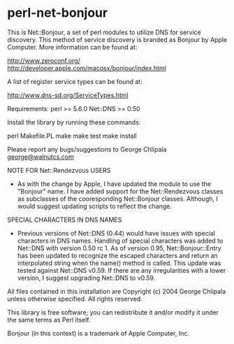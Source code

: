 perl-net-bonjour
================
This is Net::Bonjour, a set of perl modules to utilize DNS for service
discovery.  This method of service discovery is branded as Bonjour by 
Apple Computer.  More information can be found at:

http://www.zeroconf.org/
http://developer.apple.com/macosx/bonjour/index.html

A list of register service types can be found at:

http://www.dns-sd.org/ServiceTypes.html

Requirements: 
  perl >= 5.6.0
	Net::DNS >= 0.50

Install the library by running these commands:

   perl Makefile.PL
   make
   make test
   make install

Please report any bugs/suggestions to George Chlipala <george@walnutcs.com>

NOTE FOR Net::Rendezvous USERS

- As with the change by Apple, I have updated the module to use the "Bonjour" name.
  I have added support for the Net::Rendezvous classes as subclasses of the cooresponding
  Net::Bonjour classes.  Although, I would suggest updating scripts to reflect the change.

SPECIAL CHARACTERS IN DNS NAMES

- Previous versions of Net::DNS (0.44) would have issues with special characters in DNS 
  names.  Handling of special characters was added to Net::DNS with version 0.50 rc 1. 
  As of version 0.95, Net::Bonjour::Entry has been updated to recognize the escaped 
  characters and return an interpolated string when the name() method is called.  This
  update was tested against Net::DNS v0.59. If there are any irregularities with a lower
  version, I suggest upgrading Net::DNS to v0.59.

All files contained in this installation are Copyright (c) 2004
George Chlipala unless otherwise specified. All rights reserved.

This library is free software; you can redistribute it and/or modify it under 
the same terms as Perl itself.

Bonjour (in this context) is a trademark of Apple Computer, Inc.
